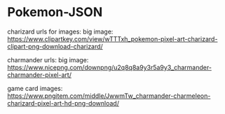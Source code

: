 # Pokemon-JSON

charizard urls for images:
big image: https://www.clipartkey.com/view/wTTTxh_pokemon-pixel-art-charizard-clipart-png-download-charizard/

charmander urls:
big image: https://www.nicepng.com/downpng/u2q8q8a9y3r5a9y3_charmander-charmander-pixel-art/


game card images: https://www.pngitem.com/middle/JwwmTw_charmander-charmeleon-charizard-pixel-art-hd-png-download/
